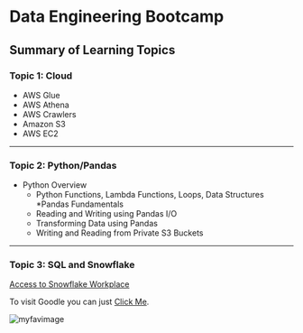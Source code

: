# Data Engineering Bootcamp
## Summary of Learning Topics
### Topic 1: Cloud
* AWS Glue
* AWS Athena
* AWS Crawlers
* Amazon S3
* AWS EC2

---

### Topic 2: Python/Pandas
* Python Overview
    * Python Functions, Lambda Functions, Loops, Data Structures
*Pandas Fundamentals
    * Reading and Writing using Pandas I/O
    * Transforming Data using Pandas
    * Writing and Reading from Private S3 Buckets

--- 

### Topic 3: SQL and Snowflake
[Access to Snowflake Workplace](https://app.snowflake.com/ffojzfh/wpa36811/)

To visit Goodle you can just [Click Me](https://google.com).


![myfavimage](https://m.media-amazon.com/images/M/MV5BODI4NzMyNjE0MF5BMl5BanBnXkFtZTgwMTcwNzI0MzE@._V1_FMjpg_UX1000_.jpg)
